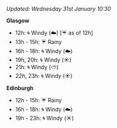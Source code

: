 *Updated: Wednesday 31st January 10:30*

**Glasgow**

* 12h: :cyclone: Windy (:cloud:) [:umbrella: as of 12h]
* 13h - 15h: :umbrella: Rainy
* 16h - 18h: :cyclone: Windy (:cloud:)
* 19h, 20h: :cyclone: Windy (:sunny:)
* 21h: :cyclone: Windy (:partly_sunny:)
* 22h, 23h: :cyclone: Windy (:sunny:)

**Edinburgh**

* 12h - 15h: :umbrella: Rainy
* 16h - 18h: :cyclone: Windy (:cloud:)
* 19h - 23h: :cyclone: Windy (:sunny:)
